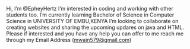  Hi, I’m @EpheyHertz
   I’m interested in coding and working with other students too.
   I’m currently learning Bachelor of Science in Computer Science in UNIVERSITY OF EMBU,KENYA
  I’m looking to collaborate on creating websites and sharing the upcoming updares on java and HTML.
  Please if interested and you have any help you can offer to me reach me through my Email Address (mwain579@gmail.com)
  


<!---
EpheyHertz/EpheyHertz is a ✨ special ✨ repository because its `README.md` (this file) appears on your GitHub profile.
You can click the Preview link to take a look at your changes.
--->
